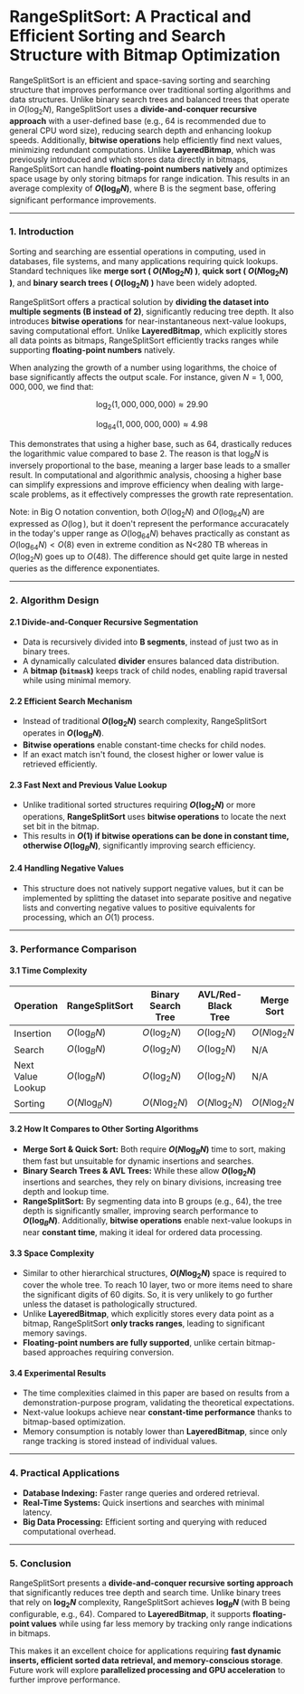 # RangeSplitSort: A Practical and Efficient Sorting and Search Structure with Bitmap Optimization

RangeSplitSort is an efficient and space-saving sorting and searching structure that improves performance over traditional sorting algorithms and data structures. Unlike binary search trees and balanced trees that operate in $O(\log_2 N)$, RangeSplitSort uses a **divide-and-conquer recursive approach** with a user-defined base (e.g., 64 is recommended due to general CPU word size), reducing search depth and enhancing lookup speeds. Additionally, **bitwise operations** help efficiently find next values, minimizing redundant computations. Unlike **LayeredBitmap**, which was previously introduced and which stores data directly in bitmaps, RangeSplitSort can handle **floating-point numbers natively** and optimizes space usage by only storing bitmaps for range indication. This results in an average complexity of **$O(\log_B N)$**, where B is the segment base, offering significant performance improvements.

---

### **1. Introduction**

Sorting and searching are essential operations in computing, used in databases, file systems, and many applications requiring quick lookups. Standard techniques like **merge sort ( $O(N \log_2 N)$ )**, **quick sort ( $O(N \log_2 N)$ )**, and **binary search trees ( $O(\log_2 N)$ )** have been widely adopted.

RangeSplitSort offers a practical solution by **dividing the dataset into multiple segments (B instead of 2)**, significantly reducing tree depth. It also introduces **bitwise operations** for near-instantaneous next-value lookups, saving computational effort. Unlike **LayeredBitmap**, which explicitly stores all data points as bitmaps, RangeSplitSort efficiently tracks ranges while supporting **floating-point numbers** natively.

When analyzing the growth of a number using logarithms, the choice of base significantly affects the output scale. For instance, given $N = 1,000,000,000$, we find that:

$$
\log_2(1,000,000,000) \approx 29.90
$$

$$
\log_{64}(1,000,000,000) \approx 4.98
$$

This demonstrates that using a higher base, such as 64, drastically reduces the logarithmic value compared to base 2. The reason is that $\log_B N$ is inversely proportional to the base, meaning a larger base leads to a smaller result. In computational and algorithmic analysis, choosing a higher base can simplify expressions and improve efficiency when dealing with large-scale problems, as it effectively compresses the growth rate representation. 

Note: in Big O notation convention, both $O(\log_2 N)$ and $O(\log_{64} N)$ are expressed as $O(\log)$, but it doen't represent the performance accuracately in the today's upper range as $O(\log_{64} N)$ behaves practically as constant as $O(\log_{64} N) < O(8)$ even in extreme condition as N<280 TB whereas in $O(\log_{2} N)$ goes up to $O(48)$.  The difference should get quite large in nested queries as the difference exponentiates.


---

### **2. Algorithm Design**

#### **2.1 Divide-and-Conquer Recursive Segmentation**

- Data is recursively divided into **B segments**, instead of just two as in binary trees.
- A dynamically calculated **divider** ensures balanced data distribution.
- A **bitmap (`bitmask`)** keeps track of child nodes, enabling rapid traversal while using minimal memory.

#### **2.2 Efficient Search Mechanism**

- Instead of traditional **$O(\log_2 N)$** search complexity, RangeSplitSort operates in **$O(\log_B N)$**.
- **Bitwise operations** enable constant-time checks for child nodes.
- If an exact match isn't found, the closest higher or lower value is retrieved efficiently.

#### **2.3 Fast Next and Previous Value Lookup**

- Unlike traditional sorted structures requiring **$O(\log_2 N)$** or more operations, **RangeSplitSort** uses **bitwise operations** to locate the next set bit in the bitmap.
- This results in **$O(1)$ if bitwise operations can be done in constant time, otherwise $O(\log_B N)$**, significantly improving search efficiency.

#### **2.4 Handling Negative Values**

- This structure does not natively support negative values, but it can be implemented by splitting the dataset into separate positive and negative lists and converting negative values to positive equivalents for processing, which an $O(1)$ process.

---

### **3. Performance Comparison**

#### **3.1 Time Complexity**

| Operation         | RangeSplitSort                                                   | Binary Search Tree | AVL/Red-Black Tree | Merge Sort | Quick Sort |
| ----------------- | ---------------------------------------------------------------- | ------------------ | ------------------ | ---------- | ---------- |
| Insertion         | $O(\log_B N)$                                                      | $O(\log_2 N)$        | $O(\log_2 N)$        | $O(N \log_2 N)$ | $O(N \log_2 N)$ |
| Search            | $O(\log_B N)$                                                      | $O(\log_2 N)$        | $O(\log_2 N)$        | N/A        | N/A        |
| Next Value Lookup | $O(\log_B N)$                                                            | $O(\log_2 N)$          | $O(\log_2 N)$          | N/A        | N/A        |
| Sorting           | $O(N \log_B N)$                                                    | $O(N \log_2 N)$      | $O(N \log_2 N)$      | $O(N \log_2 N)$ | $O(N \log_2 N)$ |

#### **3.2 How It Compares to Other Sorting Algorithms**

- **Merge Sort & Quick Sort:** Both require **$O(N \log_B N)$** time to sort, making them fast but unsuitable for dynamic insertions and searches.
- **Binary Search Trees & AVL Trees:** While these allow **$O(\log_2 N)$** insertions and searches, they rely on binary divisions, increasing tree depth and lookup time.
- **RangeSplitSort:** By segmenting data into B groups (e.g., 64), the tree depth is significantly smaller, improving search performance to **$O(\log_B N)$**. Additionally, **bitwise operations** enable next-value lookups in near **constant time**, making it ideal for ordered data processing.

#### **3.3 Space Complexity**

- Similar to other hierarchical structures, **$O(N \log_2 N)$** space is required to cover the whole tree. To reach 10 layer, two or more items need to share the significant digits of 60 digits.  So, it is very unlikely to go further unless the dataset is pathologically structured. 
- Unlike **LayeredBitmap**, which explicitly stores every data point as a bitmap, RangeSplitSort **only tracks ranges**, leading to significant memory savings.
- **Floating-point numbers are fully supported**, unlike certain bitmap-based approaches requiring conversion.

#### **3.4 Experimental Results**

- The time complexities claimed in this paper are based on results from a demonstration-purpose program, validating the theoretical expectations.
- Next-value lookups achieve near **constant-time performance** thanks to bitmap-based optimization.
- Memory consumption is notably lower than **LayeredBitmap**, since only range tracking is stored instead of individual values.

---

### **4. Practical Applications**

- **Database Indexing:** Faster range queries and ordered retrieval.
- **Real-Time Systems:** Quick insertions and searches with minimal latency.
- **Big Data Processing:** Efficient sorting and querying with reduced computational overhead.

---

### **5. Conclusion**

RangeSplitSort presents a **divide-and-conquer recursive sorting approach** that significantly reduces tree depth and search time. Unlike binary trees that rely on **$\log_2 N$** complexity, RangeSplitSort achieves **$\log_B N$** (with B being configurable, e.g., 64). Compared to **LayeredBitmap**, it supports **floating-point values** while using far less memory by tracking only range indications in bitmaps.

This makes it an excellent choice for applications requiring **fast dynamic inserts, efficient sorted data retrieval, and memory-conscious storage**. Future work will explore **parallelized processing and GPU acceleration** to further improve performance.
